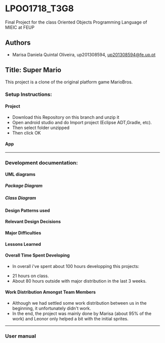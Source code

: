 # LPOO1718_T3G8

Final Project for the class Oriented Objects Programming Language of MIEIC at FEUP 

## Authors

* Marisa Daniela Quintal Oliveira, up201308594, up201308594@fe.up.pt

## Title:  Super Mario

This project is a clone of the original platform game MarioBros. 

### Setup Instructions:

#### Project

* Download this Repository on this branch and unzip it
* Open android studio and do Import project (Eclipse ADT,Gradle, etc).
* Then select folder unzipped
* Then click OK

#### App


 
---

### Development documentation:

#### UML diagrams

##### Package Diagram


##### Class Diagram

#### Design Patterns used


#### Relevant Design Decisions

#### Major Difficulties 

#### Lessons Learned

#### Overall Time Spent Developing

* In overall i've spent about 100 hours developping this projects: 
- 21 hours on class.
- About 80 hours outside with major distribution in the last 3 weeks.

#### Work Distribution Amongst Team Members

* Although we had settled some work distribution between us in the beginning, it unfortunately didn't work.
* In the end, the project was mainly done by Marisa (about 95% of the work) and Leonor only helped a bit with the initial sprites.
---

### User manual

